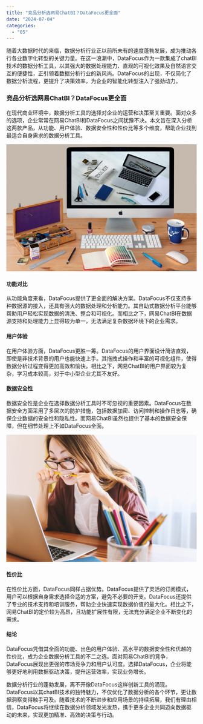 ```yaml
---
title: "竞品分析选网易ChatBI？DataFocus更全面"
date: "2024-07-04"
categories: 
  - "05"
---
```


随着大数据时代的来临，数据分析行业正以前所未有的速度蓬勃发展，成为推动各行各业数字化转型的关键力量。在这一浪潮中，DataFocus作为一款集成了chatBI技术的数据分析工具，以其强大的数据处理能力、直观的可视化效果及自然语言交互的便捷性，正引领着数据分析行业的新风尚。DataFocus的出现，不仅简化了数据分析流程，更提升了决策效率，为企业的智能化转型注入了强劲动力。

### 竞品分析选网易ChatBI？DataFocus更全面

在现代商业环境中，数据分析工具的选择对企业的运营和决策至关重要。面对众多的选项，企业常常在网易ChatBI和DataFocus之间犹豫不决。本文旨在深入分析这两款产品，从功能、用户体验、数据安全性和性价比等多个维度，帮助企业找到最适合自身需求的数据分析工具。

![](images/1697699683-communication-2805785-scaled.jpg)

#### 功能对比

从功能角度来看，DataFocus提供了更全面的解决方案。DataFocus不仅支持多种数据源的接入，还具有强大的数据处理和分析能力。其自助式数据分析平台能够帮助用户轻松实现数据的清洗、整合和可视化。而相比之下，网易ChatBI在数据源支持和处理能力上显得较为单一，无法满足复杂数据环境下的企业需求。

#### 用户体验

在用户体验方面，DataFocus更胜一筹。DataFocus的用户界面设计简洁直观，即使是非技术背景的用户也能快速上手。其拖拽式操作和丰富的可视化组件，使得数据分析过程变得更加高效和愉快。相比之下，网易ChatBI的用户界面较为复杂，学习成本较高，对于中小型企业尤其不友好。

#### 数据安全性

数据安全性是企业在选择数据分析工具时不可忽视的重要因素。DataFocus在数据安全方面采用了多层次的防护措施，包括数据加密、访问控制和操作日志等，确保企业数据的安全性和隐私性。而网易ChatBI虽然也提供了基本的数据安全保障，但在细节处理上不如DataFocus全面。

![](images/1697699547-laptop-3087585-scaled.jpg)

#### 性价比

在性价比方面，DataFocus同样占据优势。DataFocus提供了灵活的订阅模式，用户可以根据自身需求选择合适的方案，避免不必要的开支。DataFocus还提供了专业的技术支持和培训服务，帮助企业快速实现数据价值的最大化。相比之下，网易ChatBI的定价较为高昂，且功能扩展性有限，无法充分满足企业不断变化的需求。

#### 结论

DataFocus凭借其全面的功能、出色的用户体验、高水平的数据安全性和优越的性价比，成为企业数据分析工具的不二之选。面对网易ChatBI的竞争，DataFocus展现出更强的市场竞争力和用户认可度。选择DataFocus，企业将能够更好地利用数据驱动决策，提升运营效率，实现业务增长。

数据分析行业的蓬勃发展，离不开像DataFocus这样创新工具的涌现。DataFocus以其chatBI技术的独特魅力，不仅优化了数据分析的各个环节，更让数据洞察变得触手可及。随着技术的不断进步和应用场景的持续拓展，我们有理由相信，DataFocus将继续在数据分析领域发光发热，携手更多企业共同迈向数据驱动的未来，实现更加精准、高效的决策与行动。
